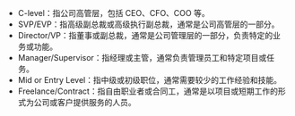 -   C-level：指公司高管层，包括 CEO、CFO、COO 等。
-   SVP/EVP：指高级副总裁或高级执行副总裁，通常是公司高管层的一部分。
-   Director/VP：指董事或副总裁，通常是公司管理层的一部分，负责特定的业务或功能。
-   Manager/Supervisor：指经理或主管，通常负责管理员工和特定项目或任务。
-   Mid or Entry Level：指中级或初级职位，通常需要较少的工作经验和技能。
-   Freelance/Contract：指自由职业者或合同工，通常是以项目或短期工作的形式为公司或客户提供服务的人员。